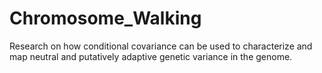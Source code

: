 # Chromosome_Walking

Research on how conditional covariance can be used to characterize and map neutral and putatively adaptive genetic variance in the genome.
